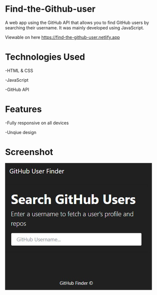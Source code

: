 # Find-the-Github-user
A web app using the GitHub API that allows you to find GitHub users by searching their username. It was mainly developed using JavaScript.

Viewable on here https://find-the-github-user.netlify.app

# Technologies Used

-HTML & CSS

-JavaScript

-GitHub API

# Features

-Fully responsive on all devices

-Unqiue design


# Screenshot

![alt text](https://github.com/nadbad/Track-My-Calories/blob/master/Project%203.jpg)


